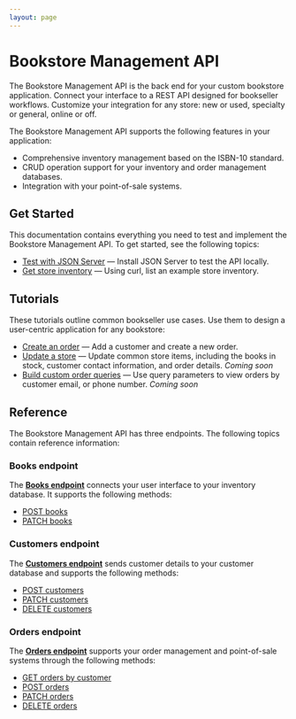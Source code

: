 ```yaml
---
layout: page
---
```

# Bookstore Management API

The Bookstore Management API is the back end for your custom bookstore application. Connect your interface to a REST API designed for bookseller workflows. Customize your integration for any store: new or used, specialty or general, online or off.

The Bookstore Management API supports the following features in your application:

* Comprehensive inventory management based on the ISBN-10 standard.
* CRUD operation support for your inventory and order management databases.
* Integration with your point-of-sale systems.

## Get Started

This documentation contains everything you need to test and implement the Bookstore Management API. To get started, see the following topics:

* [Test with JSON Server](tutorials/test-with-json-server.md) — Install JSON Server to test the API locally.
* [Get store inventory](tutorials/get-store-inventory.md) — Using curl, list an example store inventory.

## Tutorials

These tutorials outline common bookseller use cases. Use them to design a user-centric application for any bookstore:

* [Create an order](tutorials/create-an-order.md) — Add a customer and create a new order.
* [Update a store](tutorials/update-store.md) — Update common store items, including the books in stock, customer contact information, and order details. *Coming soon*
* [Build custom order queries](tutorials/custom-order-queries.md) — Use query parameters to view orders by customer email, or phone number.  *Coming soon*

## Reference

The Bookstore Management API has three endpoints. The following topics contain reference information:

### Books endpoint

The **[Books endpoint](reference/books.md)** connects your user interface to your inventory database. It supports the following methods:

* [POST books](reference/post-books.md)
* [PATCH books](reference/patch-books.md)

### Customers endpoint

The **[Customers endpoint](reference/customers.md)** sends customer details to your customer database and supports the following methods:

* [POST customers](reference/post-customers.md)
* [PATCH customers](reference/patch-customers.md)
* [DELETE customers](delete-customers.md)

### Orders endpoint

The **[Orders endpoint](reference/orders.md)** supports your order management and point-of-sale systems through the following methods:

* [GET orders by customer](reference/get-orders.md)
* [POST orders](reference/post-orders.md)
* [PATCH orders](reference/patch-orders.md)
* [DELETE orders](reference/delete-orders.md)
